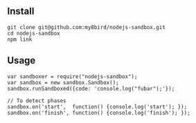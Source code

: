 Install
-------
    git clone git@github.com:my8bird/nodejs-sandbox.git 
    cd nodejs-sandbox
    npm link

Usage
-----
    var sandboxer = require("nodejs-sandbox");
    var sandbox = new sandbox.Sandbox();
    sandbox.runSandboxed({code: 'console.log("fubar");'});

    // To detect phases
    sandbox.on('start',  function() {console.log('start'); });
    sandbox.on('finish', function() {console.log('finish'); });

